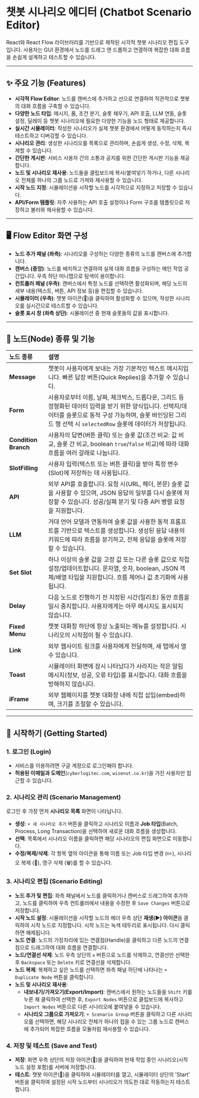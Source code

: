 # 챗봇 시나리오 에디터 (Chatbot Scenario Editor)

React와 React Flow 라이브러리를 기반으로 제작된 시각적 챗봇 시나리오 편집 도구입니다. 사용자는 GUI 환경에서 노드를 드래그 앤 드롭하고 연결하여 복잡한 대화 흐름을 손쉽게 설계하고 테스트할 수 있습니다.

---

## ✨ 주요 기능 (Features)

* **시각적 Flow Editor**: 노드를 캔버스에 추가하고 선으로 연결하여 직관적으로 챗봇의 대화 흐름을 구축할 수 있습니다.
* **다양한 노드 타입**: 메시지, 폼, 조건 분기, 슬롯 채우기, API 호출, LLM 연동, 슬롯 설정, 딜레이 등 챗봇 시나리오에 필요한 다양한 기능을 노드 형태로 제공합니다.
* **실시간 시뮬레이터**: 작성한 시나리오가 실제 챗봇 환경에서 어떻게 동작하는지 즉시 테스트하고 디버깅할 수 있습니다.
* **시나리오 관리**: 생성한 시나리오를 목록으로 관리하며, 손쉽게 생성, 수정, 삭제, 복제할 수 있습니다.
* **간단한 게시판**: 서비스 사용자 간의 소통과 공지를 위한 간단한 게시판 기능을 제공합니다.
* **노드 및 시나리오 재사용**: 노드들을 클립보드에 복사/붙여넣기 하거나, 다른 시나리오 전체를 하나의 그룹 노드로 가져와 재사용할 수 있습니다.
* **시작 노드 지정**: 시뮬레이션을 시작할 노드를 시각적으로 지정하고 저장할 수 있습니다.
* **API/Form 템플릿**: 자주 사용하는 API 호출 설정이나 Form 구조를 템플릿으로 저장하고 불러와 재사용할 수 있습니다.

---

## 🖥️ Flow Editor 화면 구성

-   **노드 추가 패널 (좌측)**: 시나리오를 구성하는 다양한 종류의 노드를 캔버스에 추가합니다.
-   **캔버스 (중앙)**: 노드를 배치하고 연결하여 실제 대화 흐름을 구성하는 메인 작업 공간입니다. 우측 하단 미니맵으로 탐색이 용이합니다.
-   **컨트롤러 패널 (우측)**: 캔버스에서 특정 노드를 선택하면 활성화되며, 해당 노드의 세부 내용(텍스트, 버튼, API 정보 등)을 편집할 수 있습니다.
-   **시뮬레이터 (우측)**: 챗봇 아이콘(🤖)을 클릭하여 활성화할 수 있으며, 작성한 시나리오를 실시간으로 테스트할 수 있습니다.
-   **슬롯 표시 창 (좌측 상단)**: 시뮬레이션 중 현재 슬롯들의 값을 표시합니다.

---

## 🧩 노드(Node) 종류 및 기능

| 노드 종류      | 설명                                                                                                                                                                                                    |
| :------------- | :------------------------------------------------------------------------------------------------------------------------------------------------------------------------------------------------------ |
| **Message** | 챗봇이 사용자에게 보내는 가장 기본적인 텍스트 메시지입니다. 빠른 답장 버튼(Quick Replies)을 추가할 수 있습니다.                                                                                         |
| **Form** | 사용자로부터 이름, 날짜, 체크박스, 드롭다운, 그리드 등 정형화된 데이터 입력을 받기 위한 양식입니다. 선택지/데이터를 슬롯으로 동적 구성 가능하며, 슬롯 바인딩된 그리드 행 선택 시 `selectedRow` 슬롯에 데이터가 저장됩니다. |
| **Condition Branch** | 사용자의 답변(버튼 클릭) 또는 슬롯 값(조건 비교: 값 비교, 슬롯 간 비교, boolean `true`/`false` 비교)에 따라 대화 흐름을 여러 갈래로 나눕니다.                                                                  |
| **SlotFilling**| 사용자 입력(텍스트 또는 버튼 클릭)을 받아 특정 변수(Slot)에 저장하는 데 사용됩니다.                                                                                                                |
| **API** | 외부 API를 호출합니다. 요청 시(URL, 헤더, 본문) 슬롯 값을 사용할 수 있으며, JSON 응답의 일부를 다시 슬롯에 저장할 수 있습니다. 성공/실패 분기 및 다중 API 병렬 요청을 지원합니다.                                  |
| **LLM** | 거대 언어 모델과 연동하여 슬롯 값을 사용한 동적 프롬프트를 기반으로 텍스트를 생성합니다. 생성된 응답 내용의 키워드에 따라 흐름을 분기하고, 전체 응답을 슬롯에 저장할 수 있습니다.                                   |
| **Set Slot** | 하나 이상의 슬롯 값을 고정 값 또는 다른 슬롯 값으로 직접 설정/업데이트합니다. 문자열, 숫자, boolean, JSON 객체/배열 타입을 지원합니다. 흐름 제어나 값 초기화에 사용됩니다.                                    |
| **Delay** | 다음 노드로 진행하기 전 지정된 시간(밀리초) 동안 흐름을 일시 중지합니다. 사용자에게는 아무 메시지도 표시되지 않습니다.                                                                      |
| **Fixed Menu** | 챗봇 대화창 하단에 항상 노출되는 메뉴를 설정합니다. 시나리오의 시작점이 될 수 있습니다.                                                                                                           |
| **Link** | 외부 웹사이트 링크를 사용자에게 전달하며, 새 탭에서 열 수 있습니다.                                                                                                                            |
| **Toast** | 시뮬레이터 화면에 잠시 나타났다가 사라지는 작은 알림 메시지(정보, 성공, 오류 타입)를 표시합니다. 대화 흐름을 방해하지 않습니다.                                                                   |
| **iFrame** | 외부 웹페이지를 챗봇 대화창 내에 직접 삽입(embed)하며, 크기를 조절할 수 있습니다.                                                                                                         |

---

## 🚀 시작하기 (Getting Started)

### 1. 로그인 (Login)

-   서비스를 이용하려면 구글 계정으로 로그인해야 합니다.
-   **허용된 이메일과 도메인**(`cyberlogitec.com`, `wisenut.co.kr`)을 가진 사용자만 접근할 수 있습니다.

### 2. 시나리오 관리 (Scenario Management)

로그인 후 가장 먼저 **시나리오 목록** 화면이 나타납니다.

-   **생성**: `+ 새 시나리오 추가` 버튼을 클릭하고 시나리오 이름과 **Job 타입**(Batch, Process, Long Transaction)을 선택하여 새로운 대화 흐름을 생성합니다.
-   **선택**: 목록에서 시나리오 이름을 클릭하면 해당 시나리오의 편집 화면으로 이동합니다.
-   **수정/복제/삭제**: 각 항목 옆의 아이콘을 통해 이름 또는 Job 타입 변경 (✏️), 시나리오 복제 (📄), 영구 삭제 (🗑️)를 할 수 있습니다.

### 3. 시나리오 편집 (Scenario Editing)

-   **노드 추가 및 편집**: 좌측 패널에서 노드를 클릭하거나 캔버스로 드래그하여 추가하고, 노드를 클릭하여 우측 컨트롤러에서 내용을 수정한 후 `Save Changes` 버튼으로 저장합니다.
-   **시작 노드 설정**: 시뮬레이션을 시작할 노드의 헤더 우측 상단 **재생(▶) 아이콘**을 클릭하여 시작 노드로 지정합니다. 시작 노드는 녹색 테두리로 표시됩니다. 다시 클릭하면 해제됩니다.
-   **노드 연결**: 노드의 가장자리에 있는 연결점(Handle)을 클릭하고 다른 노드의 연결점으로 드래그하여 대화 흐름을 연결합니다.
-   **노드/연결선 삭제**: 노드 우측 상단의 `x` 버튼으로 노드를 삭제하고, 연결선만 선택한 후 `Backspace` 또는 `Delete` 키로 연결선을 삭제합니다.
-   **노드 복제**: 복제하고 싶은 노드를 선택하면 좌측 패널 하단에 나타나는 `+ Duplicate Node` 버튼을 클릭합니다.
-   **노드 및 시나리오 재사용**:
    -   **내보내기/가져오기(Export/Import)**: 캔버스에서 원하는 노드들을 `Shift` 키를 누른 채 클릭하여 선택한 후, `Export Nodes` 버튼으로 클립보드에 복사하고 `Import Nodes` 버튼으로 다른 시나리오에 붙여넣을 수 있습니다.
    -   **시나리오 그룹으로 가져오기**: `+ Scenario Group` 버튼을 클릭하고 다른 시나리오를 선택하면, 해당 시나리오 전체가 하나의 접을 수 있는 그룹 노드로 캔버스에 추가되어 복잡한 흐름을 모듈처럼 재사용할 수 있습니다.

### 4. 저장 및 테스트 (Save and Test)

-   **저장**: 화면 우측 상단의 저장 아이콘(💾)을 클릭하여 현재 작업 중인 시나리오(시작 노드 설정 포함)를 서버에 저장합니다.
-   **테스트**: 챗봇 아이콘(🤖)을 클릭하여 시뮬레이터를 열고, 시뮬레이터 상단의 'Start' 버튼을 클릭하여 설정된 시작 노드부터 시나리오가 의도한 대로 작동하는지 테스트합니다.